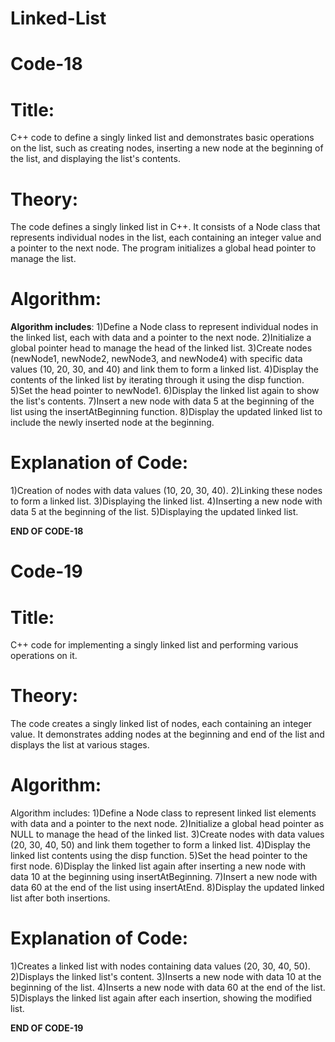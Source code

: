 # Linked-List

# Code-18

# Title:
 C++ code to define a singly linked list and demonstrates basic operations on the list, such as creating nodes, inserting a new node at the beginning of the list, and displaying the list's contents. 

# Theory:
The code defines a singly linked list in C++. It consists of a Node class that represents individual nodes in the list, each containing an integer value and a pointer to the next node. The program initializes a global head pointer to manage the list.

# Algorithm:
**Algorithm includes**: 1)Define a Node class to represent individual nodes in the linked list, each with data and a pointer to the next node. 2)Initialize a global pointer head to manage the head of the linked list. 3)Create nodes (newNode1, newNode2, newNode3, and newNode4) with specific data values (10, 20, 30, and 40) and link them to form a linked list. 4)Display the contents of the linked list by iterating through it using the disp function. 5)Set the head pointer to newNode1. 6)Display the linked list again to show the list's contents. 7)Insert a new node with data 5 at the beginning of the list using the insertAtBeginning function. 8)Display the updated linked list to include the newly inserted node at the beginning.

# Explanation of Code:
1)Creation of nodes with data values (10, 20, 30, 40).
2)Linking these nodes to form a linked list.
3)Displaying the linked list.
4)Inserting a new node with data 5 at the beginning of the list.
5)Displaying the updated linked list.

**END OF CODE-18**

# Code-19

# Title: 
 C++ code for implementing a singly linked list and performing various operations on it. 

# Theory:
The code creates a singly linked list of nodes, each containing an integer value. It demonstrates adding nodes at the beginning and end of the list and displays the list at various stages.

# Algorithm:
Algorithm includes: 1)Define a Node class to represent linked list elements with data and a pointer to the next node. 2)Initialize a global head pointer as NULL to manage the head of the linked list. 3)Create nodes with data values (20, 30, 40, 50) and link them together to form a linked list.
4)Display the linked list contents using the disp function. 5)Set the head pointer to the first node. 6)Display the linked list again after inserting a new node with data 10 at the beginning using insertAtBeginning. 7)Insert a new node with data 60 at the end of the list using insertAtEnd. 8)Display the updated linked list after both insertions.

# Explanation of Code:
1)Creates a linked list with nodes containing data values (20, 30, 40, 50).
2)Displays the linked list's content.
3)Inserts a new node with data 10 at the beginning of the list.
4)Inserts a new node with data 60 at the end of the list.
5)Displays the linked list again after each insertion, showing the modified list.

**END OF CODE-19**
